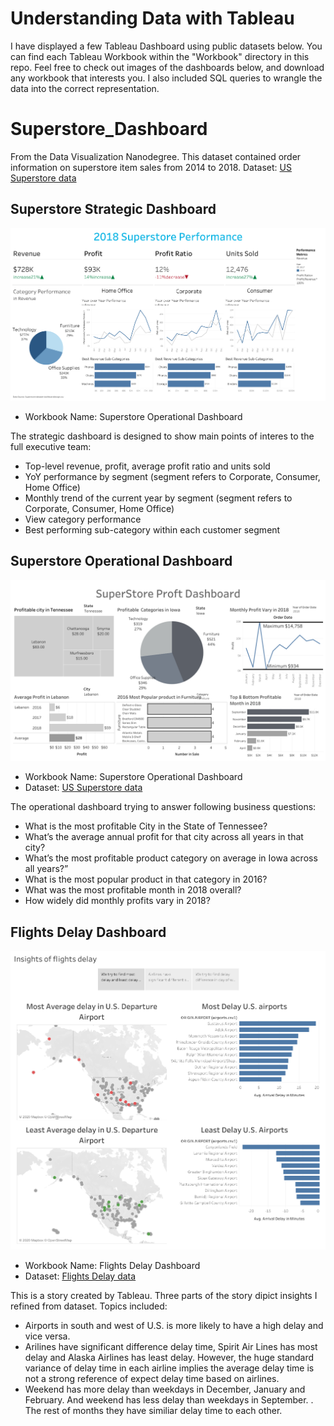 
# Understanding Data with Tableau

I have displayed a few Tableau Dashboard using public datasets below. You can find each Tableau Workbook within the "Workbook" directory in this repo. Feel free to check out images of the dashboards below, and download any workbook that interests you. I also included SQL queries to wrangle the data into the correct representation.

# Superstore_Dashboard
From the Data Visualization Nanodegree. This dataset contained order information on superstore item sales from 2014 to 2018. 
Dataset: [US Superstore data ](https://www.kaggle.com/juhi1994/superstore)

## Superstore Strategic Dashboard

![Superstore Strategic Dashboard](./Superstore_Reports/superstore_strategic.png)

- Workbook Name: Superstore Operational Dashboard

 The strategic dashboard is designed to show main points of interes to the full executive team:
- Top-level revenue, profit, average profit ratio and units sold
- YoY performance by segment (segment refers to Corporate, Consumer, Home Office)
- Monthly trend of the current year by segment (segment refers to Corporate, Consumer, Home Office)
- View category performance
- Best performing sub-category within each customer segment

## Superstore Operational Dashboard

![Superstore Operational Dashboard](./Superstore_Reports/Superstore_operational.png)

- Workbook Name: Superstore Operational Dashboard
- Dataset:  [US Superstore data ](https://www.kaggle.com/juhi1994/superstore)

The operational dashboard trying to answer following business questions:
- What is the most profitable City in the State of Tennessee?
- What’s the average annual profit for that city across all years in that city?
- What’s the most profitable product category on average in Iowa across all years?”
- What is the most popular product in that category in 2016?
- What was the most profitable month in 2018 overall?
- How widely did monthly profits vary in 2018?

## Flights Delay Dashboard

![Flights Delay Dashboard](./Flights_Delay_Analysis/Flights_Delay.png)

- Workbook Name: Flights Delay Dashboard
- Dataset:  [Flights Delay data ](https://www.kaggle.com/usdot/flight-delays/data)

This is a story created by Tableau. Three parts of the story dipict insights I refined from dataset. Topics included:
- Airports in south and west of U.S. is more likely to have a high delay and vice versa.
- Arilines have significant difference delay time, Spirit Air Lines has most delay and Alaska Airlines has least delay. However, the huge standard variance of delay time in each airline implies the average delay time is not a strong reference of expect delay time based on airlines.
- Weekend has more delay than weekdays in December, January and February. And weekend has less delay than weekdays in September. . The rest of months they have similiar delay time to each other.


